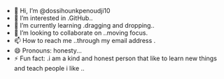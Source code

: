 - 👋 Hi, I’m @dossihounkpenoudji10
- 👀 I’m interested in .GitHub..
- 🌱 I’m currently learning .dragging and dropping..
- 💞️ I’m looking to collaborate on ..moving focus.
- 📫 How to reach me ..through my email address .
- 😄 Pronouns: honesty...
- ⚡ Fun fact: .i am a kind and honest person that like to learn new things and teach people i like ..

<!---
dossihounkpenoudji10/dossihounkpenoudji10 is a ✨ special ✨ repository because its `README.md` (this file) appears on your GitHub profile.
You can click the Preview link to take a look at your changes.
--->
